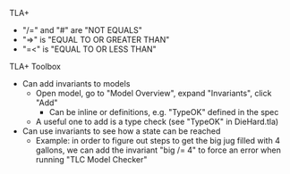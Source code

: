 TLA+
- "/=" and "#" are "NOT EQUALS"
- "=>" is "EQUAL TO OR GREATER THAN"
- "=<" is "EQUAL TO OR LESS THAN"

TLA+ Toolbox
- Can add invariants to models
    - Open model, go to "Model Overview", expand "Invariants", click "Add"
        - Can be inline or definitions, e.g. "TypeOK" defined in the spec
    - A useful one to add is a type check (see "TypeOK" in DieHard.tla)
- Can use invariants to see how a state can be reached
    - Example: in order to figure out steps to get the big jug filled with 4 gallons, we can add the invariant "big /= 4" to force an error when running "TLC Model Checker"
